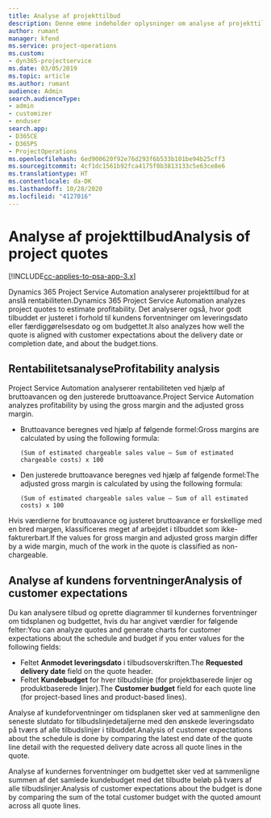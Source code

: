 ```yaml
---
title: Analyse af projekttilbud
description: Denne emne indeholder oplysninger om analyse af projekttilbud.
author: rumant
manager: kfend
ms.service: project-operations
ms.custom:
- dyn365-projectservice
ms.date: 03/05/2019
ms.topic: article
ms.author: rumant
audience: Admin
search.audienceType:
- admin
- customizer
- enduser
search.app:
- D365CE
- D365PS
- ProjectOperations
ms.openlocfilehash: 6ed900620f92e76d293f6b533b101be94b25cff3
ms.sourcegitcommit: 4cf1dc1561b92fca4175f0b3813133c5e63ce8e6
ms.translationtype: HT
ms.contentlocale: da-DK
ms.lasthandoff: 10/28/2020
ms.locfileid: "4127016"
---
```

# <a name="analysis-of-project-quotes"></a><span data-ttu-id="c46c9-103">Analyse af projekttilbud</span><span class="sxs-lookup"><span data-stu-id="c46c9-103">Analysis of project quotes</span></span>

[!INCLUDE[cc-applies-to-psa-app-3.x](../includes/cc-applies-to-psa-app-3x.md)]

<span data-ttu-id="c46c9-104">Dynamics 365 Project Service Automation analyserer projekttilbud for at anslå rentabiliteten.</span><span class="sxs-lookup"><span data-stu-id="c46c9-104">Dynamics 365 Project Service Automation analyzes project quotes to estimate profitability.</span></span> <span data-ttu-id="c46c9-105">Det analyserer også, hvor godt tilbuddet er justeret i forhold til kundens forventninger om leveringsdato eller færdiggørelsesdato og om budgettet.</span><span class="sxs-lookup"><span data-stu-id="c46c9-105">It also analyzes how well the quote is aligned with customer expectations about the delivery date or completion date, and about the budget.tions.</span></span>

## <a name="profitability-analysis"></a><span data-ttu-id="c46c9-106">Rentabilitetsanalyse</span><span class="sxs-lookup"><span data-stu-id="c46c9-106">Profitability analysis</span></span>

<span data-ttu-id="c46c9-107">Project Service Automation analyserer rentabiliteten ved hjælp af bruttoavancen og den justerede bruttoavance.</span><span class="sxs-lookup"><span data-stu-id="c46c9-107">Project Service Automation analyzes profitability by using the gross margin and the adjusted gross margin.</span></span>

- <span data-ttu-id="c46c9-108">Bruttoavance beregnes ved hjælp af følgende formel:</span><span class="sxs-lookup"><span data-stu-id="c46c9-108">Gross margins are calculated by using the following formula:</span></span>

  `
    (Sum of estimated chargeable sales value – Sum of estimated chargeable costs) x 100
  `
- <span data-ttu-id="c46c9-109">Den justerede bruttoavance beregnes ved hjælp af følgende formel:</span><span class="sxs-lookup"><span data-stu-id="c46c9-109">The adjusted gross margin is calculated by using the following formula:</span></span>

  `
    (Sum of estimated chargeable sales value – Sum of all estimated costs) x 100
  `

<span data-ttu-id="c46c9-110">Hvis værdierne for bruttoavance og justeret bruttoavance er forskellige med en bred margen, klassificeres meget af arbejdet i tilbuddet som ikke-fakturerbart.</span><span class="sxs-lookup"><span data-stu-id="c46c9-110">If the values for gross margin and adjusted gross margin differ by a wide margin, much of the work in the quote is classified as non-chargeable.</span></span>

## <a name="analysis-of-customer-expectations"></a><span data-ttu-id="c46c9-111">Analyse af kundens forventninger</span><span class="sxs-lookup"><span data-stu-id="c46c9-111">Analysis of customer expectations</span></span>

<span data-ttu-id="c46c9-112">Du kan analysere tilbud og oprette diagrammer til kundernes forventninger om tidsplanen og budgettet, hvis du har angivet værdier for følgende felter:</span><span class="sxs-lookup"><span data-stu-id="c46c9-112">You can analyze quotes and generate charts for customer expectations about the schedule and budget if you enter values for the following fields:</span></span>

- <span data-ttu-id="c46c9-113">Feltet **Anmodet leveringsdato** i tilbudsoverskriften.</span><span class="sxs-lookup"><span data-stu-id="c46c9-113">The **Requested delivery date** field on the quote header.</span></span>
- <span data-ttu-id="c46c9-114">Feltet **Kundebudget** for hver tilbudslinje (for projektbaserede linjer og produktbaserede linjer).</span><span class="sxs-lookup"><span data-stu-id="c46c9-114">The **Customer budget** field for each quote line (for project-based lines and product-based lines).</span></span>

<span data-ttu-id="c46c9-115">Analyse af kundeforventninger om tidsplanen sker ved at sammenligne den seneste slutdato for tilbudslinjedetaljerne med den ønskede leveringsdato på tværs af alle tilbudslinjer i tilbuddet.</span><span class="sxs-lookup"><span data-stu-id="c46c9-115">Analysis of customer expectations about the schedule is done by comparing the latest end date of the quote line detail with the requested delivery date across all quote lines in the quote.</span></span>

<span data-ttu-id="c46c9-116">Analyse af kundernes forventninger om budgettet sker ved at sammenligne summen af det samlede kundebudget med det tilbudte beløb på tværs af alle tilbudslinjer.</span><span class="sxs-lookup"><span data-stu-id="c46c9-116">Analysis of customer expectations about the budget is done by comparing the sum of the total customer budget with the quoted amount across all quote lines.</span></span>
